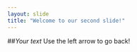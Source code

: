 ```yaml
---
layout: slide
title: "Welcome to our second slide!"
---
```

##*Your text*
Use the left arrow to go back!

